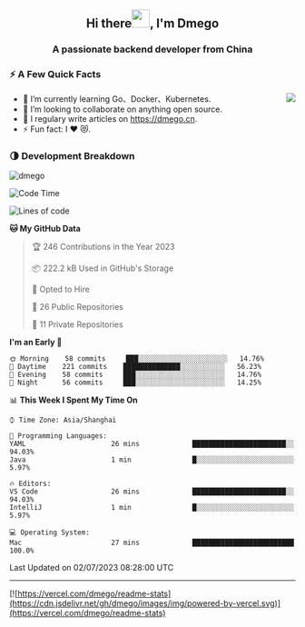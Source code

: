 <h2 align="center">Hi there<img src="https://cdn.jsdelivr.net/gh/dmego/images/img/Hi.gif" height="32" />, I'm Dmego </h2>
<h3 align="center">A passionate backend developer from China</h3>

### ⚡️ A Few Quick Facts

<img align="right" src="https://readme-stats-dmego.vercel.app/api?username=dmego&show_icons=true&icon_color=1573B3&hide_title=true&text_color=718096&bg_color=00000000&hide_border=true"/>

<ul>
    <li> 🌱 I’m currently learning Go、Docker、Kubernetes.</li>
    <li> 👯 I’m looking to collaborate on anything open source.</li>
    <li> 📝 I regulary write articles on <a href="https://dmego.cn">https://dmego.cn</a>.</li>
    <li> ⚡ Fun fact: I ❤️ 😻.</li>
</ul>

### 🌗 Development Breakdown

<img src="https://komarev.com/ghpvc/?username=dmego" alt="dmego" />

<!--START_SECTION:waka-->
![Code Time](http://img.shields.io/badge/Code%20Time-2%2C117%20hrs%2041%20mins-blue)

![Lines of code](https://img.shields.io/badge/From%20Hello%20World%20I%27ve%20Written-225%20Thousand%20lines%20of%20code-blue)

**🐱 My GitHub Data** 

> 🏆 246 Contributions in the Year 2023
 > 
> 📦 222.2 kB Used in GitHub's Storage 
 > 
> 💼 Opted to Hire
 > 
> 📜 26 Public Repositories 
 > 
> 🔑 11 Private Repositories  
 > 
**I'm an Early 🐤** 

```text
🌞 Morning    58 commits     ███░░░░░░░░░░░░░░░░░░░░░░   14.76% 
🌆 Daytime    221 commits    ██████████████░░░░░░░░░░░   56.23% 
🌃 Evening    58 commits     ███░░░░░░░░░░░░░░░░░░░░░░   14.76% 
🌙 Night      56 commits     ███░░░░░░░░░░░░░░░░░░░░░░   14.25%

```


📊 **This Week I Spent My Time On** 

```text
⌚︎ Time Zone: Asia/Shanghai

💬 Programming Languages: 
YAML                     26 mins             ███████████████████████░░   94.03% 
Java                     1 min               █░░░░░░░░░░░░░░░░░░░░░░░░   5.97%

🔥 Editors: 
VS Code                  26 mins             ███████████████████████░░   94.03% 
IntelliJ                 1 min               █░░░░░░░░░░░░░░░░░░░░░░░░   5.97%

💻 Operating System: 
Mac                      27 mins             █████████████████████████   100.0%

```


 Last Updated on 02/07/2023 08:28:00 UTC
<!--END_SECTION:waka-->

---

[![https://vercel.com/dmego/readme-stats](https://cdn.jsdelivr.net/gh/dmego/images/img/powered-by-vercel.svg)](https://vercel.com/dmego/readme-stats)

